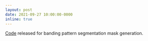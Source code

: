 ```yaml
---
layout: post
date: 2021-09-27 10:00:00-0000
inline: true
---
```


<a href="https://github.com/lukasuz/Banding-Pattern-Extraction">Code</a> released for banding pattern segmentation mask generation. 


